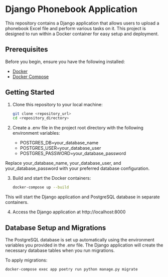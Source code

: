 # Django Phonebook Application

This repository contains a Django application that allows users to upload a phonebook Excel file and perform various tasks on it. This project is designed to run within a Docker container for easy setup and deployment.

## Prerequisites

Before you begin, ensure you have the following installed:

- [Docker](https://docs.docker.com/get-docker/)
- [Docker Compose](https://docs.docker.com/compose/install/)

## Getting Started

1. Clone this repository to your local machine:

    ```sh
    git clone <repository_url>
    cd <repository_directory>
    ```
   

2. Create a .env file in the project root directory with the following environment variables:

    - POSTGRES_DB=your_database_name
    - POSTGRES_USER=your_database_user
    - POSTGRES_PASSWORD=your_database_password

Replace your_database_name, your_database_user, and your_database_password with your preferred database configuration.

3. Build and start the Docker containers:

    ```sh
    docker-compose up --build
    ```

This will start the Django application and PostgreSQL database in separate containers.

4. Access the Django application at http://localhost:8000

## Database Setup and Migrations
The PostgreSQL database is set up automatically using the environment variables you provided in the .env file. The Django application will create the necessary database tables when you run migrations.

To apply migrations:

    docker-compose exec app poetry run python manage.py migrate

